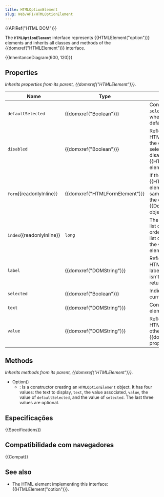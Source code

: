 ```yaml
---
title: HTMLOptionElement
slug: Web/API/HTMLOptionElement
---
```


{{APIRef("HTML DOM")}}

The **`HTMLOptionElement`** interface represents {{HTMLElement("option")}} elements and inherits all classes and methods of the {{domxref("HTMLElement")}} interface.

{{InheritanceDiagram(600, 120)}}

## Properties

_Inherits properties from its parent, {{domxref("HTMLElement")}}._

| Name                      | Type                           | Description                                                                                                                                                                                                                                                                     |
| ------------------------- | ------------------------------ | ------------------------------------------------------------------------------------------------------------------------------------------------------------------------------------------------------------------------------------------------------------------------------- |
| `defaultSelected`         | {{domxref("Boolean")}}         | Contains the initial value of the [`selected`](/pt-BR/docs/Web/HTML/Element/option#selected) HTML attribute, indicating whether the option is selected by default or not.                                                                                                       |
| `disabled`                | {{domxref("Boolean")}}         | Reflects the value of the [`disabled`](/pt-BR/docs/Web/HTML/Element/option#disabled) HTML attribute, which indicates that the option is unavailable to be selected. An option can also be disabled if it is a child of an {{HTMLElement("optgroup")}} element that is disabled. |
| `form`{{readonlyInline}}  | {{domxref("HTMLFormElement")}} | If the option is a descendent of a {{HTMLElement("select")}} element, then this property has the same value as the `form` property of the corresponding {{DomXref("HTMLSelectElement")}} object; otherwise, it is `null`.                                                       |
| `index`{{readonlyInline}} | `long`                         | The position of the option within the list of options it belongs to, in tree-order. If the option is not part of a list of options, like when it is part of the {{HTMLElement("datalist")}} element, the value is `0`.                                                          |
| `label`                   | {{domxref("DOMString")}}       | Reflects the value of the [`label`](/pt-BR/docs/Web/HTML/Element/option#label) HTML attribute, which provides a label for the option. If this attribute isn't specifically set, reading it returns the element's text content.                                                  |
| `selected`                | {{domxref("Boolean")}}         | Indicates whether the option is currently selected.                                                                                                                                                                                                                             |
| `text`                    | {{domxref("DOMString")}}       | Contains the text content of the element.                                                                                                                                                                                                                                       |
| `value`                   | {{domxref("DOMString")}}       | Reflects the value of the [`value`](/pt-BR/docs/Web/HTML/Element/option#value) HTML attribute, if it exists; otherwise reflects value of the {{domxref("Node.textContent")}} property.                                                                                          |

## Methods

_Inherits methods from its parent, {{domxref("HTMLElement")}}._

- Option()
  - : Is a constructor creating an `HTMLOptionElement` object. It has four values: the text to display, `text`, the value associated, `value`, the value of `defaultSelected`, and the value of `selected`. The last three values are optional.

## Especificações

{{Specifications}}

## Compatibilidade com navegadores

{{Compat}}

## See also

- The HTML element implementing this interface: {{HTMLElement("option")}}.
